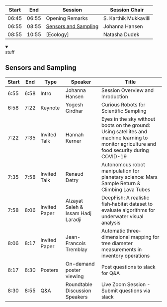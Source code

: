 | Start | End | Session | Session Chair | 
| ---- | ---- | --------- | ---------------- |  
| 06:45 | 06:55 |  Opening Remarks | S. Karthik Mukkavilli | 
| 06:55 | 08:55 | [Sensors and Sampling](#Sensors-and-Sampling) | Johanna Hansen |  
| 08:55 | 10:55 | [Ecology] | Natasha Dudek |   


<details open>
  <summary></summary>
  stuff
  </details>

## Sensors and Sampling
 | Start | End | Type | Speaker | Title |   
 | ---- | ---- | --------- | ---------------- | -------- |  
 | 6:55 | 6:58 | Intro | Johanna Hansen | Session Overview and Inroduction |  
 | 6:58 | 7:22 | Keynote | Yogesh Girdhar | Curious Robots for Scientific Sampling |    
 | 7:22 | 7:35 | Invited Talk | Hannah Kerner | Eyes in the sky without boots on the ground: Using satellites and machine learning to monitor agriculture and food security during COVID-19 |  
  | 7:35 | 7:58 | Invited Talk | Renaud Detry | Autonomous robot manipulation for planetary science: Mars Sample Return & Climbing Lava Tubes |  
  | 7:58 | 8:06 | Invited Paper | Alzayat Saleh & Issam Hadj Laradji | DeepFish: A realistic fish‑habitat dataset to evaluate algorithms for underwater visual analysis |  
  | 8:06 | 8:17 | Invited Paper | Jean-Francois Tremblay | Automatic three‐dimensional mapping for tree diameter measurements in inventory operations |  
  | 8:17 | 8:30 | Posters | On-demand poster viewing | Post questions to slack for Q&A |  
  | 8:30 | 8:55 | Q&A | Roundtable Discussion Speakers | Live Zoom Session - Submit questions via slack |
